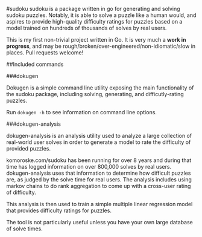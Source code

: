 #sudoku
sudoku is a package written in go for generating and solving sudoku puzzles. Notably, it is able to solve a puzzle like a human would, and aspires to provide high-quality difficulty ratings for puzzles based on a model trained on hundreds of thousands of solves by real users.

This is my first non-trivial project written in Go. It is very much a **work in progress**, and may be rough/broken/over-engineered/non-idiomatic/slow in places. Pull requests welcome!

##Included commands

###dokugen

Dokugen is a simple command line utility exposing the main functionality of the sudoku package, including solving, generating, and difficutly-rating puzzles.

Run `dokugen -h` to see information on command line options.

###dokugen-analysis

dokugen-analysis is an analysis utility used to analyze a large collection of real-world user solves in order to generate a model to rate the difficulty of provided puzzles.

komoroske.com/sudoku has been running for over 8 years and during that time has logged information on over 800,000 solves by real users. dokugen-analysis uses that information to determine how difficult puzzles are, as judged by the solve time for real users. The analysis includes using markov chains to do rank aggregation to come up with a cross-user rating of difficulty.

This analysis is then used to train a simple multiple linear regression model that provides difficulty ratings for puzzles.

The tool is not particularly useful unless you have your own large database of solve times.
